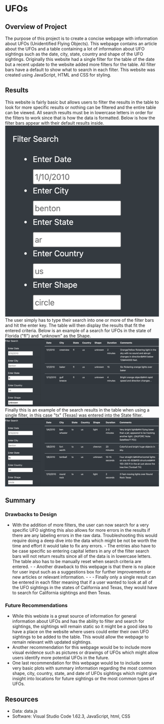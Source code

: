 # UFOs

## Overview of Project

The purpose of this project is to create a concise webpage with information about UFOs (Unidentified Flying Objects). This webpage contains an article about the UFOs and a table containing a lot of information about UFO sightings such as the date, city, state, country and shape of the UFO sightings. Originally this website had a single filter for the table of the date but a recent update to the website added more filters for the table. All filter bars have a default to show what to search in each filter. This website was created using JavaScript, HTML and CSS for styling.

## Results

This website is fairly basic but allows users to filter the results in the table to look for more specific results or nothing can be filtered and the entire table can be viewed. All search results must be in lowercase letters in order for the filters to work since that is how the data is formatted. Below is how the filter bars appear with their default results inside.
![Default Filter Results](https://github.com/likenberry/UFOs/blob/main/Resources/Default_filters.png)
The user simply has to type their search into one or more of the filter bars and hit the enter key. The table will then display the results that fit the entered criteria. Below is an example of a search for UFOs in the state of Florida ("fl") and "unknown" as the Shape.
![Example Search Results](https://github.com/likenberry/UFOs/blob/main/Resources/Example_search.png)
Finally this is an example of the search results in the table when using a single filter, in this case "tx" (Texas) was entered into the State filter.
![Texas Search Results](https://github.com/likenberry/UFOs/blob/main/Resources/TX_search.png)

## Summary

### Drawbacks to Design

- With the addition of more filters, the user can now search for a very specific UFO sighting this also allows for more errors in the results if there are any labeling errors in the raw data. Troubleshooting this would require doing a deep dive into the data which might be not be worth the time and effort it would take to fix any errors. - The entries also have to be case specific so entering capital letters in any of the filter search bars will not return results since all of the data is in lowercase letters. The table also has to be manually reset when search criteria are entered. - - Another drawback to this webpage is that there is no place for user input such as a suggestions box for further improvements or new articles or relevant information. - - - Finally only a single result can be entered in each filter meaning that if a user wanted to look at all of the UFO sightings in the states of California and Texas, they would have to search for California sightings and then Texas.

### Future Recommendations

- While this webiste is a great source of information for general information about UFOs and has the ability to filter and search for sightings, the sightings will remain static so it might be a good idea to have a place on the website where users could enter their own UFO sightings to be added to the table. This would allow the webpage to remain relevant with updated sightings.
- Another recommendation for this webpage would be to include more visual evidence such as pictures or drawings of UFOs which might allow users identify more potential UFOs in the future.
- One last recommendation for this webpage would be to include some very basic plots with summary information regarding the most common shape, city, country, state, and date of UFOs sightings which might give insight into locations for future sightings or the most common types of UFOs.

## Resources

- Data: data.js
- Software: Visual Studio Code 1.62.3, JavaScript, html, CSS
